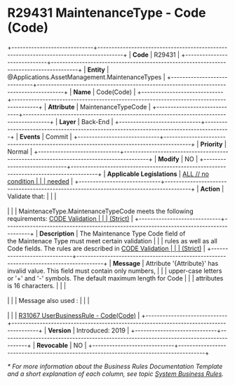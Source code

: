 ﻿---
erp.type: business-rule
erp.entity: Applications.AssetManagement.MaintenanceTypes
---

# R29431 MaintenanceType - Code (Code)
+-----------------------------+---------------------------------------------------------------------------------------+
| **Code**                    | R29431                                                                                |
+-----------------------------+---------------------------------------------------------------------------------------+
| **Entity**                  | @Applications.AssetManagement.MaintenanceTypes                                        |
+-----------------------------+---------------------------------------------------------------------------------------+
| **Name**                    | Code(Code)                                                                            |
+-----------------------------+---------------------------------------------------------------------------------------+
| **Attribute**               | MaintenanceTypeCode                                                                   |
+-----------------------------+---------------------------------------------------------------------------------------+
| **Layer**                   | Back-End                                                                              |
+-----------------------------+---------------------------------------------------------------------------------------+
| **Events**                  | Commit                                                                                |
+-----------------------------+---------------------------------------------------------------------------------------+
| **Priority**                | Normal                                                                                |
+-----------------------------+---------------------------------------------------------------------------------------+
| **Modify**                  | NO                                                                                    |
+-----------------------------+---------------------------------------------------------------------------------------+
| **Applicable Legislations** | [ALL // no condition                                                                  |
|                             | needed](xref:applicable-legislations)                                                 |
+-----------------------------+---------------------------------------------------------------------------------------+
| **Action**                  | Validate that:                                                                        |
|                             | <br/><br/>                                                                            |
|                             | MaintenaceType.MaintenanceTypeCode meets the following requirements: [CODE Validation |
|                             | (Strict)](xref:code-validation-strict)          |
+-----------------------------+---------------------------------------------------------------------------------------+
| **Description**             | The Maintenance Type Code field of the Maintenace Type must meet certain validation   |
|                             | rules as well as all Code fields. The rules are described in [CODE Validation         |
|                             | (Strict)](xref:code-validation-strict)          |
+-----------------------------+---------------------------------------------------------------------------------------+
| **Message**                 | Attribute \'{Attribute}\' has invalid value. This field must contain only numbers,    |
|                             | upper-case letters or \'+\' and \'-\' symbols. The default maximum length for Code    |
|                             | attributes is 16 characters.                                                          |
|                             | <br/><br/>                                                                            |
|                             | Message also used :                                                                   |
|                             | <br/><br/>                                                                            |
|                             | [R31067 UserBusinessRule - Code(Code)](R31067.md)                                     |
+-----------------------------+---------------------------------------------------------------------------------------+
| **Version**                 | Introduced: 2019                                                                      |
+-----------------------------+---------------------------------------------------------------------------------------+
| **Revocable**               | NO                                                                                    |
+-----------------------------+---------------------------------------------------------------------------------------+

*\* For more information about the Business Rules Documentation Template and a short explanation of each column, see
topic [System Business Rules](../templates/template-description-system-business-rules.md).*
